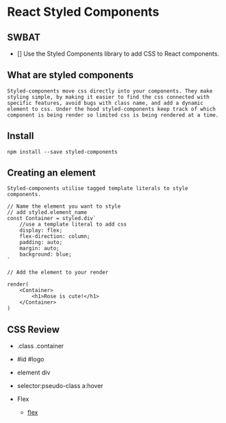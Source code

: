 # React Styled Components 
## SWBAT
- [] Use the Styled Components library to add CSS to React components.

## What are styled components
    Styled-components move css directly into your components. They make styling simple, by making it easier to find the css connected with specific features, avoid bugs with class name, and add a dynamic element to css. Under the hood styled-components keep track of which component is being render so limited css is being rendered at a time.

## Install
```
npm install --save styled-components

```

## Creating an element
    Styled-components utilise tagged template literals to style components. 

```
// Name the element you want to style
// add styled.element_name
const Container = styled.div`
    //use a template literal to add css
    display: flex;
    flex-direction: column;
    padding: auto;
    margin: auto;
    background: blue;
`

// Add the element to your render 

render(
    <Container>
        <h1>Rose is cute!</h1>
    </Container>
)

```

## CSS Review
- .class   .container
- #id      #logo
- element  div

- selector:pseudo-class a:hover

- Flex
    - [flex](https://css-tricks.com/snippets/css/a-guide-to-flexbox/)
   